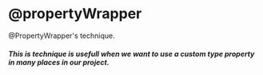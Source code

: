 # @propertyWrapper
@PropertyWrapper's technique.

##### This is technique is usefull when we want to use a custom type property in many places in our project.
